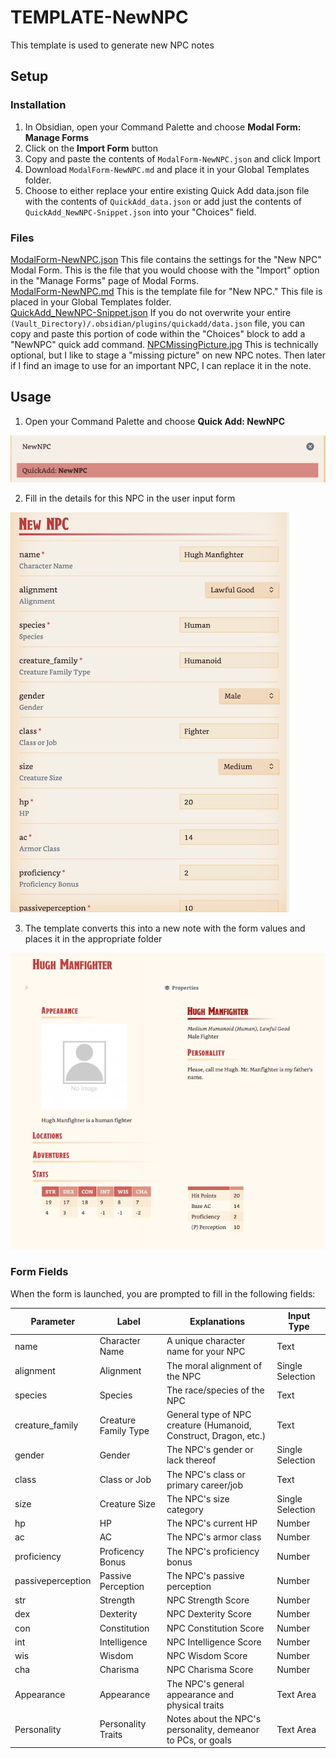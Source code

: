 # TEMPLATE-NewNPC

This template is used to generate new NPC notes

## Setup

### Installation

1. In Obsidian, open your Command Palette and choose **Modal Form: Manage Forms**
2. Click on the **Import Form** button
3. Copy and paste the contents of `ModalForm-NewNPC.json` and click Import
4. Download `ModalForm-NewNPC.md` and place it in your Global Templates folder. 
5. Choose to either replace your entire existing Quick Add data.json file with the contents of `QuickAdd_data.json` or add just the contents of `QuickAdd_NewNPC-Snippet.json` into your "Choices" field.  

### Files

[ModalForm-NewNPC.json](/TEMPLATE_NewNPC/ModalForm-NewNPC.json) This file contains the settings for the "New NPC" Modal Form. This is the file that you would choose with the "Import" option in the "Manage Forms" page of Modal Forms. <br>
[ModalForm-NewNPC.md](/TEMPLATE_NewNPC/ModalForm-NewNPC.md) This is the template file for "New NPC." This file is placed in your Global Templates folder. <br>
[QuickAdd_NewNPC-Snippet.json](/TEMPLATE_NewNPC/QuickAdd_NewNPC-Snippet.json) If you do not overwrite your entire `(Vault_Directory)/.obsidian/plugins/quickadd/data.json` file, you can copy and paste this portion of code within the "Choices" block to add a "NewNPC" quick add command. 
[NPCMissingPicture.jpg](/TEMPLATE_NewNPC/NPCMissingPicture.jpg) This is technically optional, but I like to stage a "missing picture" on new NPC notes. Then later if I find an image to use for an important NPC, I can replace it in the note. 

## Usage

1. Open your Command Palette and choose **Quick Add: NewNPC**

![Screenshot - Quick Add NewNPC](/images/screenshot_quickadd_newnpc.png "Screenshot - Quick Add NewNPC")

2. Fill in the details for this NPC in the user input form

![Screenshot - NewNPC Modal Form](/images/screenshot_modalform_newnpc.png "Screenshot - NewNPC Modal Form")

3. The template converts this into a new note with the form values and places it in the appropriate folder

![Screenshot - NewNPC Example Note](/images/screenshot_newnpc_example.png "Screenshot - NewNPC Example Note")

### Form Fields

When the form is launched, you are prompted to fill in the following fields:

| Parameter | Label | Explanations | Input Type |
|---|---|---|---|
|name|Character Name|A unique character name for your NPC|Text|
|alignment|Alignment|The moral alignment of the NPC|Single Selection|
|species|Species|The race/species of the NPC|Text|
|creature_family|Creature Family Type|General type of NPC creature (Humanoid, Construct, Dragon, etc.)|Text|
|gender|Gender|The NPC's gender or lack thereof|Single Selection|
|class|Class or Job|The NPC's class or primary career/job|Text|
|size|Creature Size|The NPC's size category|Single Selection|
|hp|HP|The NPC's current HP|Number|
|ac|AC|The NPC's armor class|Number|
|proficiency|Proficency Bonus|The NPC's proficiency bonus|Number|
|passiveperception|Passive Perception|The NPC's passive perception|Number|
|str|Strength|NPC Strength Score|Number|
|dex|Dexterity|NPC Dexterity Score|Number|
|con|Constitution|NPC Constitution Score|Number|
|int|Intelligence|NPC Intelligence Score|Number|
|wis|Wisdom|NPC Wisdom Score|Number|
|cha|Charisma|NPC Charisma Score|Number|
|Appearance|Appearance|The NPC's general appearance and physical traits|Text Area|
|Personality|Personality Traits|Notes about the NPC's personality, demeanor to PCs, or goals|Text Area|